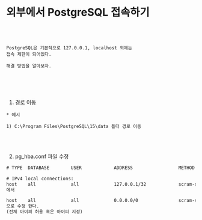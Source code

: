 # 외부에서 PostgreSQL 접속하기

<br /><br />

```
PostgreSQL은 기본적으로 127.0.0.1, localhost 외에는
접속 제한이 되어있다.

해결 방법을 알아보자. 
```

<br /><br /><br />

1. 경로 이동

```
* 예시

1) C:\Program Files\PostgreSQL\15\data 폴더 경로 이동
```

<br /><br />

2. pg_hba.conf 파일 수정

```txt
# TYPE  DATABASE        USER            ADDRESS                 METHOD

# IPv4 local connections:
host    all             all             127.0.0.1/32            scram-sha-256
에서

host    all             all             0.0.0.0/0               scram-sha-256
으로 수정 한다.
(전체 아이피 허용 혹은 아이피 지정)
```

